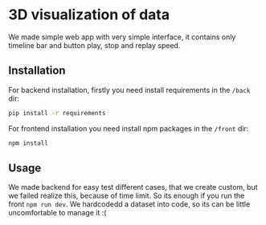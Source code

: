 # 3D visualization of data

We made simple web app with very simple interface, it contains only timeline bar and button play, stop and replay speed. 

## Installation

For backend installation, firstly you need install requirements in the ```/back``` dir:

```bash
pip install -r requirements
```

For frontend installation you need install npm packages in the ```/front``` dir:
```bash
npm install
```
## Usage

We made backend for easy test different cases, that we create custom, but we failed realize this, because of time limit. So its enough if you run the front ```npm run dev```. We hardcodedd a dataset into code, so its can be little uncomfortable to manage it :(
